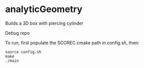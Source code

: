 # analyticGeometry
Builds a 3D box with piercing cylinder

Debug repo

To run, first populate the SCOREC.cmake path in config.sh, then:

```
source config.sh
make
./main
```
